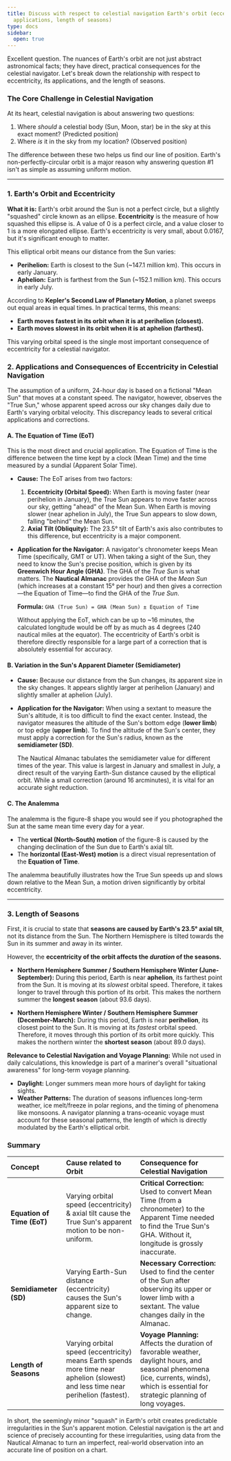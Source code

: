 ```yaml
---
title: Discuss with respect to celestial navigation Earth's orbit (eccentricity and
  applications, length of seasons)
type: docs
sidebar:
  open: true
---
```


Excellent question. The nuances of Earth's orbit are not just abstract astronomical facts; they have direct, practical consequences for the celestial navigator. Let's break down the relationship with respect to eccentricity, its applications, and the length of seasons.

### The Core Challenge in Celestial Navigation

At its heart, celestial navigation is about answering two questions:
1.  Where *should* a celestial body (Sun, Moon, star) be in the sky at this exact moment? (Predicted position)
2.  Where *is* it in the sky from my location? (Observed position)

The difference between these two helps us find our line of position. Earth's non-perfectly-circular orbit is a major reason why answering question #1 isn't as simple as assuming uniform motion.

---

### 1. Earth's Orbit and Eccentricity

**What it is:**
Earth's orbit around the Sun is not a perfect circle, but a slightly "squashed" circle known as an ellipse. **Eccentricity** is the measure of how squashed this ellipse is. A value of 0 is a perfect circle, and a value closer to 1 is a more elongated ellipse. Earth's eccentricity is very small, about 0.0167, but it's significant enough to matter.

This elliptical orbit means our distance from the Sun varies:
*   **Perihelion:** Earth is closest to the Sun (~147.1 million km). This occurs in early January.
*   **Aphelion:** Earth is farthest from the Sun (~152.1 million km). This occurs in early July.

According to **Kepler's Second Law of Planetary Motion**, a planet sweeps out equal areas in equal times. In practical terms, this means:
*   **Earth moves fastest in its orbit when it is at perihelion (closest).**
*   **Earth moves slowest in its orbit when it is at aphelion (farthest).**

This varying orbital speed is the single most important consequence of eccentricity for a celestial navigator.

### 2. Applications and Consequences of Eccentricity in Celestial Navigation

The assumption of a uniform, 24-hour day is based on a fictional "Mean Sun" that moves at a constant speed. The navigator, however, observes the "True Sun," whose apparent speed across our sky changes daily due to Earth's varying orbital velocity. This discrepancy leads to several critical applications and corrections.

#### A. The Equation of Time (EoT)

This is the most direct and crucial application. The Equation of Time is the difference between the time kept by a clock (Mean Time) and the time measured by a sundial (Apparent Solar Time).

*   **Cause:** The EoT arises from two factors:
    1.  **Eccentricity (Orbital Speed):** When Earth is moving faster (near perihelion in January), the True Sun appears to move faster across our sky, getting "ahead" of the Mean Sun. When Earth is moving slower (near aphelion in July), the True Sun appears to slow down, falling "behind" the Mean Sun.
    2.  **Axial Tilt (Obliquity):** The 23.5° tilt of Earth's axis also contributes to this difference, but eccentricity is a major component.

*   **Application for the Navigator:** A navigator's chronometer keeps Mean Time (specifically, GMT or UT). When taking a sight of the Sun, they need to know the Sun's precise position, which is given by its **Greenwich Hour Angle (GHA)**. The GHA of the *True Sun* is what matters. The **Nautical Almanac** provides the GHA of the *Mean Sun* (which increases at a constant 15° per hour) and then gives a correction—the Equation of Time—to find the GHA of the *True Sun*.

    **Formula:** `GHA (True Sun) = GHA (Mean Sun) ± Equation of Time`

    Without applying the EoT, which can be up to ~16 minutes, the calculated longitude would be off by as much as 4 degrees (240 nautical miles at the equator). The eccentricity of Earth's orbit is therefore directly responsible for a large part of a correction that is absolutely essential for accuracy.

#### B. Variation in the Sun's Apparent Diameter (Semidiameter)

*   **Cause:** Because our distance from the Sun changes, its apparent size in the sky changes. It appears slightly larger at perihelion (January) and slightly smaller at aphelion (July).

*   **Application for the Navigator:** When using a sextant to measure the Sun's altitude, it is too difficult to find the exact center. Instead, the navigator measures the altitude of the Sun's bottom edge (**lower limb**) or top edge (**upper limb**). To find the altitude of the Sun's center, they must apply a correction for the Sun's radius, known as the **semidiameter (SD)**.

    The Nautical Almanac tabulates the semidiameter value for different times of the year. This value is largest in January and smallest in July, a direct result of the varying Earth-Sun distance caused by the elliptical orbit. While a small correction (around 16 arcminutes), it is vital for an accurate sight reduction.

#### C. The Analemma

The analemma is the figure-8 shape you would see if you photographed the Sun at the same mean time every day for a year.
*   The **vertical (North-South) motion** of the figure-8 is caused by the changing declination of the Sun due to Earth's axial tilt.
*   The **horizontal (East-West) motion** is a direct visual representation of the **Equation of Time**.

The analemma beautifully illustrates how the True Sun speeds up and slows down relative to the Mean Sun, a motion driven significantly by orbital eccentricity.

---

### 3. Length of Seasons

First, it is crucial to state that **seasons are caused by Earth's 23.5° axial tilt**, not its distance from the Sun. The Northern Hemisphere is tilted towards the Sun in its summer and away in its winter.

However, the **eccentricity of the orbit affects the *duration* of the seasons.**

*   **Northern Hemisphere Summer / Southern Hemisphere Winter (June-September):** During this period, Earth is near **aphelion**, its farthest point from the Sun. It is moving at its *slowest* orbital speed. Therefore, it takes longer to travel through this portion of its orbit. This makes the northern summer the **longest season** (about 93.6 days).

*   **Northern Hemisphere Winter / Southern Hemisphere Summer (December-March):** During this period, Earth is near **perihelion**, its closest point to the Sun. It is moving at its *fastest* orbital speed. Therefore, it moves through this portion of its orbit more quickly. This makes the northern winter the **shortest season** (about 89.0 days).

**Relevance to Celestial Navigation and Voyage Planning:**
While not used in daily calculations, this knowledge is part of a mariner's overall "situational awareness" for long-term voyage planning.
*   **Daylight:** Longer summers mean more hours of daylight for taking sights.
*   **Weather Patterns:** The duration of seasons influences long-term weather, ice melt/freeze in polar regions, and the timing of phenomena like monsoons. A navigator planning a trans-oceanic voyage must account for these seasonal patterns, the length of which is directly modulated by the Earth's elliptical orbit.

### Summary

| Concept | Cause related to Orbit | Consequence for Celestial Navigation |
| :--- | :--- | :--- |
| **Equation of Time (EoT)** | Varying orbital speed (eccentricity) & axial tilt cause the True Sun's apparent motion to be non-uniform. | **Critical Correction:** Used to convert Mean Time (from a chronometer) to the Apparent Time needed to find the True Sun's GHA. Without it, longitude is grossly inaccurate. |
| **Semidiameter (SD)** | Varying Earth-Sun distance (eccentricity) causes the Sun's apparent size to change. | **Necessary Correction:** Used to find the center of the Sun after observing its upper or lower limb with a sextant. The value changes daily in the Almanac. |
| **Length of Seasons** | Varying orbital speed (eccentricity) means Earth spends more time near aphelion (slowest) and less time near perihelion (fastest). | **Voyage Planning:** Affects the duration of favorable weather, daylight hours, and seasonal phenomena (ice, currents, winds), which is essential for strategic planning of long voyages. |

In short, the seemingly minor "squash" in Earth's orbit creates predictable irregularities in the Sun's apparent motion. Celestial navigation is the art and science of precisely accounting for these irregularities, using data from the Nautical Almanac to turn an imperfect, real-world observation into an accurate line of position on a chart.